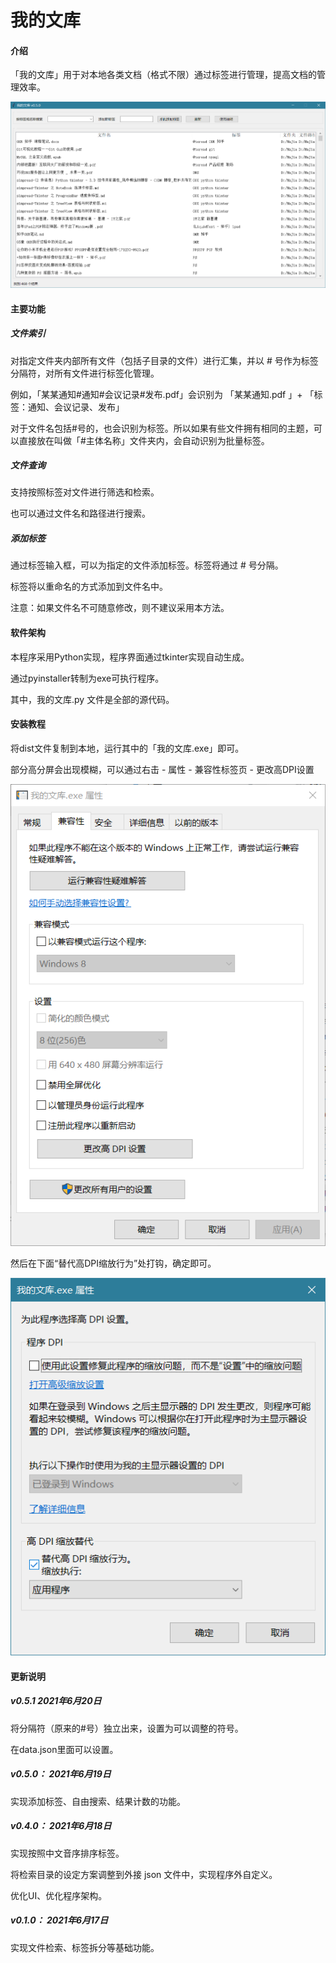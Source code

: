 # 我的文库



#### 介绍

「我的文库」用于对本地各类文档（格式不限）通过标签进行管理，提高文档的管理效率。

![image-20210620113000923](_img/image-20210620113000923-1624159802338.png)



#### 主要功能



##### 文件索引

对指定文件夹内部所有文件（包括子目录的文件）进行汇集，并以 # 号作为标签分隔符，对所有文件进行标签化管理。

例如，「某某通知#通知#会议记录#发布.pdf」会识别为 「某某通知.pdf 」+ 「标签：通知、会议记录、发布」

对于文件名包括#号的，也会识别为标签。所以如果有些文件拥有相同的主题，可以直接放在叫做「#主体名称」文件夹内，会自动识别为批量标签。



##### 文件查询

支持按照标签对文件进行筛选和检索。

也可以通过文件名和路径进行搜索。



##### 添加标签

通过标签输入框，可以为指定的文件添加标签。标签将通过 # 号分隔。

标签将以重命名的方式添加到文件名中。

注意：如果文件名不可随意修改，则不建议采用本方法。



#### 软件架构



本程序采用Python实现，程序界面通过tkinter实现自动生成。

通过pyinstaller转制为exe可执行程序。

其中，我的文库.py 文件是全部的源代码。



#### 安装教程



将dist文件复制到本地，运行其中的「我的文库.exe」即可。

部分高分屏会出现模糊，可以通过右击 - 属性 - 兼容性标签页 - 更改高DPI设置

![image-20210620112912083](_img/image-20210620112912083-1624159754431.png)

然后在下面“替代高DPI缩放行为”处打钩，确定即可。

![image-20210620112928566](_img/image-20210620112928566-1624159770944.png)



#### 更新说明



##### v0.5.1 2021年6月20日

将分隔符（原来的#号）独立出来，设置为可以调整的符号。

在data.json里面可以设置。



##### v0.5.0： 2021年6月19日

实现添加标签、自由搜索、结果计数的功能。



##### v0.4.0： 2021年6月18日

实现按照中文音序排序标签。

将检索目录的设定方案调整到外接 json 文件中，实现程序外自定义。

优化UI、优化程序架构。



##### v0.1.0： 2021年6月17日

实现文件检索、标签拆分等基础功能。
